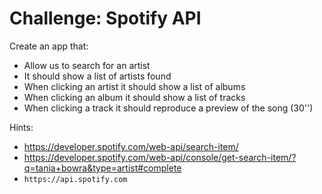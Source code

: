 # Challenge: Spotify API

Create an app that:

- Allow us to search for an artist
- It should show a list of artists found
- When clicking an artist it should show a list of albums
- When clicking an album it should show a list of tracks
- When clicking a track it should reproduce a preview of the song (30'')

Hints:
- https://developer.spotify.com/web-api/search-item/
- https://developer.spotify.com/web-api/console/get-search-item/?q=tania+bowra&type=artist#complete
- `https://api.spotify.com` 